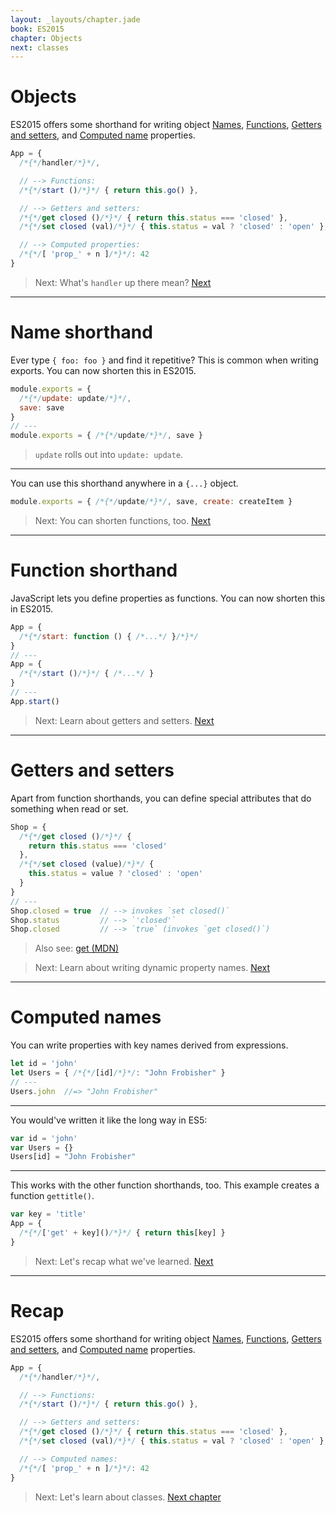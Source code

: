 ```yaml
---
layout: _layouts/chapter.jade
book: ES2015
chapter: Objects
next: classes
---
```


# Objects

ES2015 offers some shorthand for writing object
[Names](#name-shorthand),
[Functions](#functions-shorthand),
[Getters and setters](#getters-and-setters), and
[Computed name](#computed-names) properties.

```js
App = {
  /*{*/handler/*}*/,

  // --> Functions:
  /*{*/start ()/*}*/ { return this.go() },

  // --> Getters and setters:
  /*{*/get closed ()/*}*/ { return this.status === 'closed' },
  /*{*/set closed (val)/*}*/ { this.status = val ? 'closed' : 'open' },

  // --> Computed properties:
  /*{*/[ 'prop_' + n ]/*}*/: 42
}
```

> Next: What's `handler` up there mean? [Next](#name-shorthand)

* * * * * * * * * * * * * * * * * * * * * * * * * * * * * * * * * * * * * * *

# Name shorthand

Ever type `{ foo: foo }` and find it repetitive? This is common when writing exports. You can now shorten this in ES2015.


```js
module.exports = {
  /*{*/update: update/*}*/,
  save: save
}
// ---
module.exports = { /*{*/update/*}*/, save }
```

> `update` rolls out into `update: update`.

---

You can use this shorthand anywhere in a `{...}` object.

```js
module.exports = { /*{*/update/*}*/, save, create: createItem }
```

> Next: You can shorten functions, too. [Next](#function-shorthand)

* * * * * * * * * * * * * * * * * * * * * * * * * * * * * * * * * * * * * * *

# Function shorthand

JavaScript lets you define properties as functions.  You can now shorten this in ES2015.

```js
App = {
  /*{*/start: function () { /*...*/ }/*}*/
}
// ---
App = {
  /*{*/start ()/*}*/ { /*...*/ }
}
// ---
App.start()
```

> Next: Learn about getters and setters. [Next](#getters-and-setters)

* * * * * * * * * * * * * * * * * * * * * * * * * * * * * * * * * * * * * * *

# Getters and setters

Apart from function shorthands, you can define special attributes that do something when read or set.

```js
Shop = {
  /*{*/get closed ()/*}*/ {
    return this.status === 'closed'
  },
  /*{*/set closed (value)/*}*/ {
    this.status = value ? 'closed' : 'open'
  }
}
// ---
Shop.closed = true  // --> invokes `set closed()`
Shop.status         // --> `'closed'`
Shop.closed         // --> `true` (invokes `get closed()`)
```

> Also see: [get (MDN)](https://developer.mozilla.org/en-US/docs/Web/JavaScript/Reference/Functions/get)

<!-- -->

> Next: Learn about writing dynamic property names. [Next](#computed-names)

* * * * * * * * * * * * * * * * * * * * * * * * * * * * * * * * * * * * * * *

# Computed names

You can write properties with key names derived from expressions.

```js
let id = 'john'
let Users = { /*{*/[id]/*}*/: "John Frobisher" }
// ---
Users.john  //=> "John Frobisher"
```

---

You would've written it like the long way in ES5:

```js
var id = 'john'
var Users = {}
Users[id] = "John Frobisher"
```

---

This works with the other function shorthands, too. This example creates a function `gettitle()`.

```js
var key = 'title'
App = {
  /*{*/['get' + key]()/*}*/ { return this[key] }
}
```

> Next: Let's recap what we've learned. [Next](#recap)

* * * * * * * * * * * * * * * * * * * * * * * * * * * * * * * * * * * * * * *

# Recap

ES2015 offers some shorthand for writing object
[Names](#name-shorthand),
[Functions](#functions-shorthand),
[Getters and setters](#getters-and-setters), and
[Computed name](#computed-names) properties.

```js
App = {
  /*{*/handler/*}*/,

  // --> Functions:
  /*{*/start ()/*}*/ { return this.go() },

  // --> Getters and setters:
  /*{*/get closed ()/*}*/ { return this.status === 'closed' },
  /*{*/set closed (val)/*}*/ { this.status = val ? 'closed' : 'open' },

  // --> Computed names:
  /*{*/[ 'prop_' + n ]/*}*/: 42
}
```

> Next: Let's learn about classes. [Next chapter](classes)
